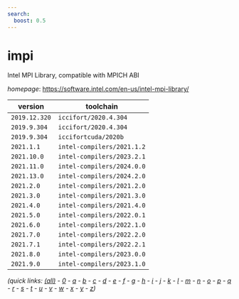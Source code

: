 ```yaml
---
search:
  boost: 0.5
---
```

# impi

Intel MPI Library, compatible with MPICH ABI

*homepage*: <https://software.intel.com/en-us/intel-mpi-library/>

version | toolchain
--------|----------
``2019.12.320`` | ``iccifort/2020.4.304``
``2019.9.304`` | ``iccifort/2020.4.304``
``2019.9.304`` | ``iccifortcuda/2020b``
``2021.1.1`` | ``intel-compilers/2021.1.2``
``2021.10.0`` | ``intel-compilers/2023.2.1``
``2021.11.0`` | ``intel-compilers/2024.0.0``
``2021.13.0`` | ``intel-compilers/2024.2.0``
``2021.2.0`` | ``intel-compilers/2021.2.0``
``2021.3.0`` | ``intel-compilers/2021.3.0``
``2021.4.0`` | ``intel-compilers/2021.4.0``
``2021.5.0`` | ``intel-compilers/2022.0.1``
``2021.6.0`` | ``intel-compilers/2022.1.0``
``2021.7.0`` | ``intel-compilers/2022.2.0``
``2021.7.1`` | ``intel-compilers/2022.2.1``
``2021.8.0`` | ``intel-compilers/2023.0.0``
``2021.9.0`` | ``intel-compilers/2023.1.0``


*(quick links: [(all)](../index.md) - [0](../0/index.md) - [a](../a/index.md) - [b](../b/index.md) - [c](../c/index.md) - [d](../d/index.md) - [e](../e/index.md) - [f](../f/index.md) - [g](../g/index.md) - [h](../h/index.md) - [i](../i/index.md) - [j](../j/index.md) - [k](../k/index.md) - [l](../l/index.md) - [m](../m/index.md) - [n](../n/index.md) - [o](../o/index.md) - [p](../p/index.md) - [q](../q/index.md) - [r](../r/index.md) - [s](../s/index.md) - [t](../t/index.md) - [u](../u/index.md) - [v](../v/index.md) - [w](../w/index.md) - [x](../x/index.md) - [y](../y/index.md) - [z](../z/index.md))*

